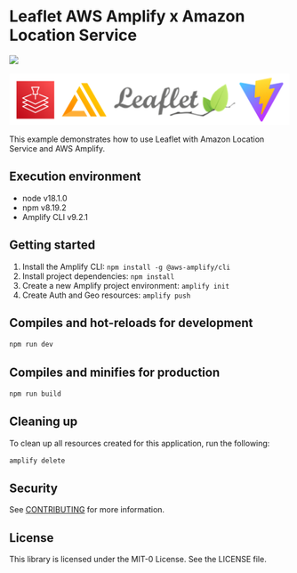 # Leaflet AWS Amplify x Amazon Location Service

![](./img/README01.gif)

![](./img/README02.png)

This example demonstrates how to use Leaflet with Amazon Location Service and AWS Amplify.

## Execution environment

- node v18.1.0
- npm v8.19.2
- Amplify CLI v9.2.1

## Getting started

1. Install the Amplify CLI: `npm install -g @aws-amplify/cli`
2. Install project dependencies: `npm install`
3. Create a new Amplify project environment: `amplify init`
4. Create Auth and Geo resources: `amplify push`

## Compiles and hot-reloads for development

```sh
npm run dev
```

## Compiles and minifies for production

```sh
npm run build
```

## Cleaning up

To clean up all resources created for this application, run the following:

```sh
amplify delete
```

## Security

See [CONTRIBUTING](../CONTRIBUTING.md) for more information.

## License

This library is licensed under the MIT-0 License. See the LICENSE file.
